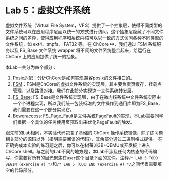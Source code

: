 # Lab 5：虚拟文件系统

虚拟文件系统（Virtual File System，VFS）提供了一个抽象层，使得不同类型的文件系统可以在应用程序层面以统一的方式进行访问。这个抽象层隐藏了不同文件系统之间的差异，使得应用程序和系统内核可以以一致的方式访问各种不同类型的文件系统，如 ext4、tmpfs、 FAT32 等。在 ChCore 中，我们通过 FSM 系统服务以及 FS_Base 文件系统 wrapper 将不同的文件系统整合起来，给运行在 ChCore 上的应用提供了统一的抽象。

本Lab一共分为四个部分：

1. [Posix适配](./Lab5/posix.html)：分析ChCore是如何实现兼容posix的文件接口的。
2. [FSM](./Lab5/FSM.html)：FSM是ChCore的虚拟文件系统的实现层，其主要负责页缓存，挂载点管理，以及路径对接。我们在此部分实现这一文件系统转发层。
3. [FS_Base](./Lab5/base.html): FS_Base是文件系统实现层，由于在微内核系统中文件系统实际由一个个进程实现，所以我们统一包装标准的文件操作到通用库即为FS_Base，我们需要在这一个部分实现它。
4. [Boweraccess](./Lab5/bower.md): FS_Page_Fault是文件系统PageFault的实现，本Lab需要同学们根据一个具体的任务使用页预取出来优化PageFault的触发。

跟先前的Lab相同，本实验代码包含了基础的 ChCore 操作系统镜像，除了练习题相关部分的源码以外（指明需要阅读的代码），其余部分通过二进制格式提供。
在正确完成本实验的练习题之后，你可以在树莓派3B+QEMU或开发板上进入 ChCore shell。与之前的Lab不同的地方是，本Lab不涉及任何内核态的代码编写，你需要将所有的目光聚焦在`user`这个目录下面的文件。注释`/* LAB 5 TODO BEGIN (exercise #) */`和`/* LAB 5 TODO END (exercise #) */`之间代表需要填空的代码部分。
